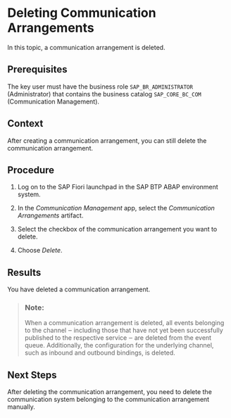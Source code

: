 <!-- loio915b7c6cc90646208fa6a87c97d2cbb3 -->

# Deleting Communication Arrangements

In this topic, a communication arrangement is deleted.



## Prerequisites

The key user must have the business role `SAP_BR_ADMINISTRATOR` \(Administrator\) that contains the business catalog `SAP_CORE_BC_COM` \(Communication Management\).



## Context

After creating a communication arrangement, you can still delete the communication arrangement.



## Procedure

1.  Log on to the SAP Fiori launchpad in the SAP BTP ABAP environment system.

2.  In the *Communication Management* app, select the *Communication Arrangements* artifact.

3.  Select the checkbox of the communication arrangement you want to delete.

4.  Choose *Delete*.




## Results

You have deleted a communication arrangement.

> ### Note:  
> When a communication arrangement is deleted, all events belonging to the channel ‒ including those that have not yet been successfully published to the respective service ‒ are deleted from the event queue. Additionally, the configuration for the underlying channel, such as inbound and outbound bindings, is deleted.



## Next Steps

After deleting the communication arrangement, you need to delete the communication system belonging to the communication arrangement manually.

